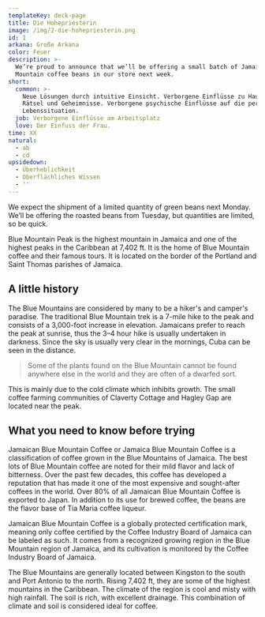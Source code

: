 ```yaml
---
templateKey: deck-page
title: Die Hohepriesterin
image: /img/2-die-hohepriesterin.png
id: 1
arkana: Große Arkana
color: Feuer
description: >-
  We’re proud to announce that we’ll be offering a small batch of Jamaica Blue
  Mountain coffee beans in our store next week.
short:
  common: >-
    Neue Lösungen durch intuitive Einsicht. Verborgene Einflüsse zu Hause.
    Rätsel und Geheimnisse. Verborgene psychische Einflüsse auf die persönliche
    Lebenssituation.
  job: Verborgene Einflüsse am Arbeitsplatz
  love: Der Einfuss der Frau.
time: XX
natural:
  - ab
  - cd
upsidedown:
  - Überheblichkeit
  - Oberflächliches Wissen
  - ''
---
```


We expect the shipment of a limited quantity of green beans next Monday. We’ll be offering the roasted beans from Tuesday, but quantities are limited, so be quick.

Blue Mountain Peak is the highest mountain in Jamaica and one of the highest peaks in the Caribbean at 7,402 ft. It is the home of Blue Mountain coffee and their famous tours. It is located on the border of the Portland and Saint Thomas parishes of Jamaica.

## A little history

The Blue Mountains are considered by many to be a hiker's and camper's paradise. The traditional Blue Mountain trek is a 7-mile hike to the peak and consists of a 3,000-foot increase in elevation. Jamaicans prefer to reach the peak at sunrise, thus the 3–4 hour hike is usually undertaken in darkness. Since the sky is usually very clear in the mornings, Cuba can be seen in the distance.

>Some of the plants found on the Blue Mountain cannot be found anywhere else in the world and they are often of a dwarfed sort.

This is mainly due to the cold climate which inhibits growth. The small coffee farming communities of Claverty Cottage and Hagley Gap are located near the peak.

## What you need to know before trying

Jamaican Blue Mountain Coffee or Jamaica Blue Mountain Coffee is a classification of coffee grown in the Blue Mountains of Jamaica. The best lots of Blue Mountain coffee are noted for their mild flavor and lack of bitterness. Over the past few decades, this coffee has developed a reputation that has made it one of the most expensive and sought-after coffees in the world. Over 80% of all Jamaican Blue Mountain Coffee is exported to Japan. In addition to its use for brewed coffee, the beans are the flavor base of Tia Maria coffee liqueur.

Jamaican Blue Mountain Coffee is a globally protected certification mark, meaning only coffee certified by the Coffee Industry Board of Jamaica can be labeled as such. It comes from a recognized growing region in the Blue Mountain region of Jamaica, and its cultivation is monitored by the Coffee Industry Board of Jamaica.

The Blue Mountains are generally located between Kingston to the south and Port Antonio to the north. Rising 7,402 ft, they are some of the highest mountains in the Caribbean. The climate of the region is cool and misty with high rainfall. The soil is rich, with excellent drainage. This combination of climate and soil is considered ideal for coffee.
